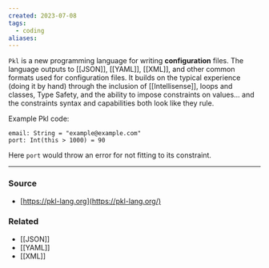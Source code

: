 ```yaml
---
created: 2023-07-08
tags:
  - coding
aliases:
---
```

`Pkl` is a new programming language for writing **configuration** files. The language outputs to [[JSON]], [[YAML]], [[XML]], and other common formats used for configuration files. It builds on the typical experience (doing it by hand) through the inclusion of [[Intellisense]], loops and classes, Type Safety, and the ability to impose constraints on values... and the constraints syntax and capabilities both look like they rule.

Example Pkl code:

```plaintext
email: String = "example@example.com"
port: Int(this > 1000) = 90
```

Here `port` would throw an error for not fitting to its constraint.

---
### Source
- [https://pkl-lang.org](https://pkl-lang.org/)

### Related
- [[JSON]]
- [[YAML]]
- [[XML]]